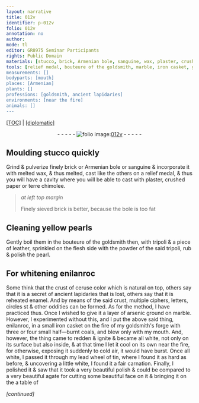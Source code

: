 ```yaml
---
layout: narrative
title: 012v
identifier: p-012v
folio: 012v
annotation: no
author:
mode: tl
editor: GR8975 Seminar Participants
rights: Public Domain
materials: [stucco, brick, Armenian bole, sanguine, wax, plaster, crushed paper, terre chimolee, bole, yellow pearls, tripoli, leather, powder of the said tripoli, pearl, enilanroc, ceruse, reheated enamel, arsenic, marble, iron, coals, lead, tin, agate]
tools: [relief medal, bouteure of the goldsmith, marble, iron casket, goldsmith's forge, lead wheel]
measurements: []
bodyparts: [mouth]
places: [Armenian]
plants: []
professions: [goldsmith, ancient lapidaries]
environments: [near the fire]
animals: []
---
```


<p><a href="{{ site.baseurl }}/translation/">[TOC]</a> | <a href="{{ site.baseurl }}/texts/p-012v_tc/" target="_blank">[diplomatic]</a></p><div class="folio" align="center">- - - - - <a href="http://gallica.bnf.fr/ark:/12148/btv1b10500001g/f30.image" target="_blank"><img src="https://cu-mkp.github.io/2017-workshop-edition/assets/photo-icon.png" alt="folio image: " style="display:inline-block; margin-bottom:-3px;"/>012v</a> - - - - - </div>  
  

## Moulding <span class="m">stucco</span> quickly

 
Grind & pulverize finely <span class="m">brick</span> or <span class="m"><span class="pl">Armenian</span> bole</span> or <span class="m">sanguine</span> & incorporate it with melted <span class="m">wax</span>, & thus melted, cast like the others on a <span class="tl">relief medal</span>, & thus you will have a cavity where you will be able to cast with <span class="m">plaster</span>, <span class="m">crushed paper</span> or <span class="m">terre chimolee</span>.
 
> *at left top margin*
> 
> 
>   Finely sieved <span class="m">brick</span> is better, because the <span class="m">bole</span> is too fat
 
 
  

## Cleaning <span class="m">yellow pearls</span>

 
Gently boil them in the <span class="tl">bouteure of the <span class="pro">goldsmith</span></span> then, with <span class="m">tripoli</span> & a piece of <span class="m">leather</span>, sprinkled on the flesh side with the <span class="m">powder of the said tripoli</span>, rub & polish the <span class="m">pearl</span>.
 
 
  

## For whitening <span class="m">enilanroc</span>

 
Some think that the crust of <span class="m">ceruse</span> color which is natural on top, others say that it is a secret of <span class="pro">ancient lapidaries</span> that is lost, others say that it is <span class="m">reheated enamel</span>. And by means of the said crust, multiple ciphers, letters, circles <span class="del">st</span> & other oddities can be formed. As for the method, I have practiced thus. Once I wished to give it a layer of <span class="m">arsenic</span> ground on <span class="tl"><span class="m">marble</span></span>. However, I experimented without this, and I put the above said thing, <span class="m">enilanroc</span>, in a small <span class="tl"><span class="m">iron</span> casket</span> on the fire of my <span class="tl"><span class="pro">goldsmith</span>'s forge</span> with three or four small half—burnt <span class="m">coals</span>, and blew only with my <span class="bp">mouth</span>. And, however, the thing came to <span class="del">redden &</span> ignite & became all white, not only on its surface but also inside, & at that time I let it cool on its own <span class="env">near the fire</span>, for otherwise, exposing it suddenly to cold air, it would have burst. Once all white, I passed it through my <span class="tl"><span class="add"><span class="m">lead</span></span> wheel</span> <span class="del">of <span class="m">tin</span></span>, where I found it as hard as before, & uncovering a little white, I found it a fair carnation. Finally, I polished it & saw that it took a very beautiful polish & could be compared to a very beautiful <span class="m">agate</span> for cutting some beautiful face on it & bringing it on <span class="del">the</span> a table of 
 
*[continued]*
 

